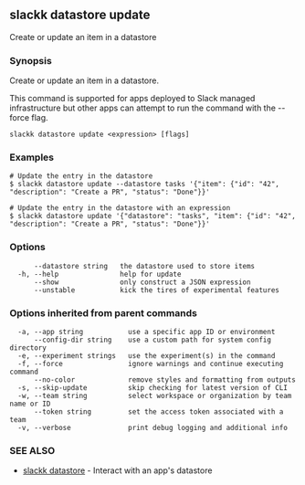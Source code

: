 ## slackk datastore update

Create or update an item in a datastore

### Synopsis

Create or update an item in a datastore.

This command is supported for apps deployed to Slack managed infrastructure but
other apps can attempt to run the command with the --force flag.

```
slackk datastore update <expression> [flags]
```

### Examples

```
# Update the entry in the datastore
$ slackk datastore update --datastore tasks '{"item": {"id": "42", "description": "Create a PR", "status": "Done"}}'

# Update the entry in the datastore with an expression
$ slackk datastore update '{"datastore": "tasks", "item": {"id": "42", "description": "Create a PR", "status": "Done"}}'
```

### Options

```
      --datastore string   the datastore used to store items
  -h, --help               help for update
      --show               only construct a JSON expression
      --unstable           kick the tires of experimental features
```

### Options inherited from parent commands

```
  -a, --app string           use a specific app ID or environment
      --config-dir string    use a custom path for system config directory
  -e, --experiment strings   use the experiment(s) in the command
  -f, --force                ignore warnings and continue executing command
      --no-color             remove styles and formatting from outputs
  -s, --skip-update          skip checking for latest version of CLI
  -w, --team string          select workspace or organization by team name or ID
      --token string         set the access token associated with a team
  -v, --verbose              print debug logging and additional info
```

### SEE ALSO

* [slackk datastore](slackk_datastore.md)	 - Interact with an app's datastore

